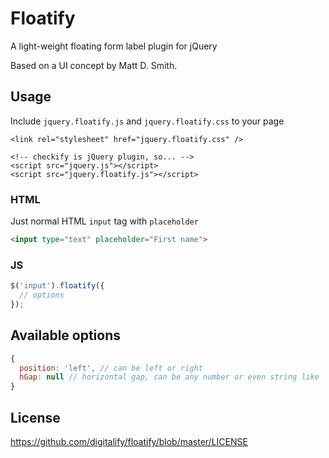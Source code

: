 # Floatify
A light-weight floating form label plugin for jQuery

Based on a UI concept by Matt D. Smith.

## Usage

Include `jquery.floatify.js` and `jquery.floatify.css` to your page

```
<link rel="stylesheet" href="jquery.floatify.css" />

<!-- checkify is jQuery plugin, so... -->
<script src="jquery.js"></script>
<script src="jquery.floatify.js"></script>
```

### HTML

Just normal HTML `input` tag with `placeholder`

```html
<input type="text" placeholder="First name">
```

### JS

```js
$('input').floatify({
  // options
});
```

## Available options

```js
{
  position: 'left', // can be left or right
  hGap: null // horizontal gap, can be any number or even string like '10px'
}
```

## License

https://github.com/digitalify/floatify/blob/master/LICENSE